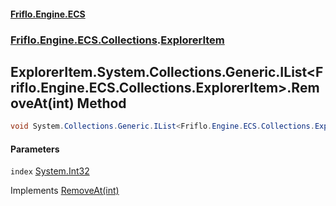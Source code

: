 #### [Friflo.Engine.ECS](index.md 'index')
### [Friflo.Engine.ECS.Collections](Friflo.Engine.ECS.Collections.md 'Friflo.Engine.ECS.Collections').[ExplorerItem](ExplorerItem.md 'Friflo.Engine.ECS.Collections.ExplorerItem')

## ExplorerItem.System.Collections.Generic.IList<Friflo.Engine.ECS.Collections.ExplorerItem>.RemoveAt(int) Method

```csharp
void System.Collections.Generic.IList<Friflo.Engine.ECS.Collections.ExplorerItem>.RemoveAt(int index);
```
#### Parameters

<a name='Friflo.Engine.ECS.Collections.ExplorerItem.System.Collections.Generic.IList_Friflo.Engine.ECS.Collections.ExplorerItem_.RemoveAt(int).index'></a>

`index` [System.Int32](https://docs.microsoft.com/en-us/dotnet/api/System.Int32 'System.Int32')

Implements [RemoveAt(int)](https://docs.microsoft.com/en-us/dotnet/api/System.Collections.Generic.IList-1.RemoveAt#System_Collections_Generic_IList_1_RemoveAt_System_Int32_ 'System.Collections.Generic.IList`1.RemoveAt(System.Int32)')